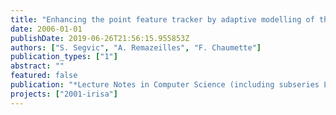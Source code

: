 ```yaml
---
title: "Enhancing the point feature tracker by adaptive modelling of the feature support"
date: 2006-01-01
publishDate: 2019-06-26T21:56:15.955853Z
authors: ["S. Segvic", "A. Remazeilles", "F. Chaumette"]
publication_types: ["1"]
abstract: ""
featured: false
publication: "*Lecture Notes in Computer Science (including subseries Lecture Notes in Artificial Intelligence and Lecture Notes in Bioinformatics)*"
projects: ["2001-irisa"]
---
```

